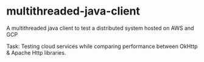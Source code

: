 # multithreaded-java-client
A multithreaded java client to test a distributed system hosted on AWS and GCP

Task: Testing cloud services while comparing performance between OkHttp & Apache Http libraries.


